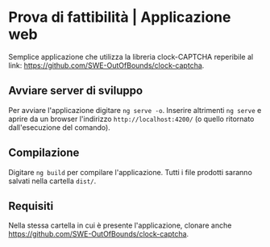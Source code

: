 # Prova di fattibilità | Applicazione web 
Semplice applicazione che utilizza la libreria clock-CAPTCHA reperibile al link: https://github.com/SWE-OutOfBounds/clock-captcha.

## Avviare server di sviluppo

Per avviare l'applicazione digitare `ng serve -o`. Inserire altrimenti `ng serve` e aprire da un browser l'indirizzo `http://localhost:4200/` (o quello ritornato dall'esecuzione del comando).

## Compilazione

Digitare `ng build` per compilare l'applicazione. Tutti i file prodotti saranno salvati nella cartella `dist/`.

## Requisiti

Nella stessa cartella in cui è presente l'applicazione, clonare anche https://github.com/SWE-OutOfBounds/clock-captcha.
